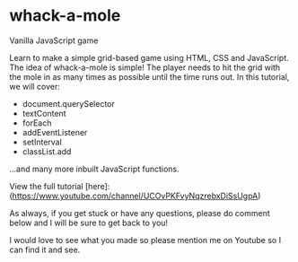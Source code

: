 # whack-a-mole
Vanilla JavaScript game


Learn to make a simple grid-based game using HTML, CSS and JavaScript. The idea of whack-a-mole is simple! The player needs to hit the grid with the mole in as many times as possible until the time runs out. In this tutorial, we will cover:

- document.querySelector
- textContent
- forEach
- addEventListener
- setInterval
- classList.add

...and many more inbuilt JavaScript functions.

View the full tutorial [here]:(https://www.youtube.com/channel/UCOvPKFvyNqzrebxDiSsUgpA)

As always, if you get stuck or have any questions, please do comment below and I will be sure to get back to you!

I would love to see what you made so please mention me on Youtube so I can find it and see.
